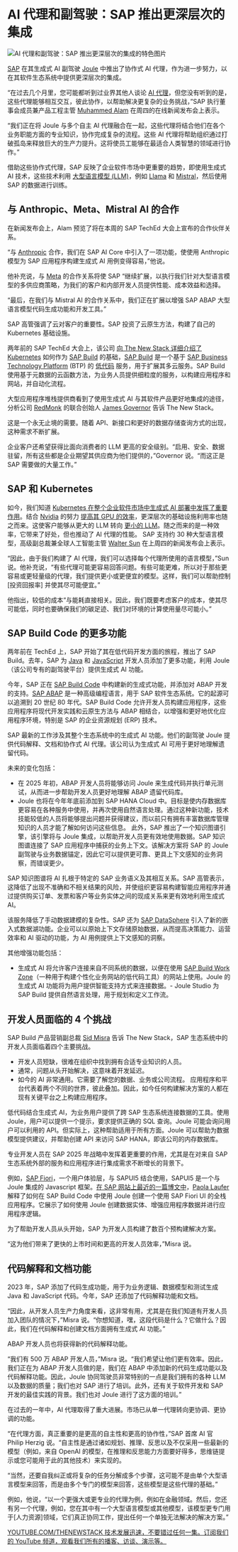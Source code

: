 # AI 代理和副驾驶：SAP 推出更深层次的集成

![AI 代理和副驾驶：SAP 推出更深层次的集成的特色图片](https://cdn.thenewstack.io/media/2024/10/47feb590-ai-agents-and-co-pilots-sap-introduces-deeper-integrations-2-1024x576.jpg)

[SAP](https://www.sap.com/index.html?utm_content=inline+mention) 在其生成式 AI 副驾驶 [Joule](https://www.sap.com/products/artificial-intelligence/ai-assistant.html) 中推出了协作式 AI 代理，作为进一步努力，以在其软件生态系统中提供更深层次的集成。

“在过去几个月里，您可能都听到过业界其他人谈论 [AI 代理](https://thenewstack.io/ai-agents-key-concepts-and-how-they-overcome-llm-limitations/)，但您没有听到的是，这些代理能够相互交互，彼此协作，以帮助解决更复杂的业务挑战，”SAP 执行董事会成员兼产品工程主管 [Muhammed Alam](https://www.linkedin.com/in/muhammad-s-alam/) 在周四的在线新闻发布会上表示。

“我们正在将 Joule 与多个自主 AI 代理融合在一起，这些代理将结合他们在各个业务职能方面的专业知识，协作完成复杂的流程。这些 AI 代理将帮助组织通过打破孤岛来释放巨大的生产力提升。这将使员工能够在最适合人类智慧的领域进行协作。”

借助这些协作式代理，SAP 反映了企业软件市场中更重要的趋势，即使用生成式 AI 技术，这些技术利用 [大型语言模型 (LLM)](https://thenewstack.io/llm/)，例如 [Llama](https://thenewstack.io/llama-stack-released-to-help-developers-build-agentic-apps/) 和 [Mistral](https://mistral.ai/)，然后使用 SAP 的数据进行训练。

## 与 Anthropic、Meta、Mistral AI 的合作

在新闻发布会上，Alam 预览了将在本周的 SAP TechEd 大会上宣布的合作伙伴关系。

“与 [Anthropic](https://www.anthropic.com/) 合作，我们在 SAP AI Core 中引入了一项功能，使使用 Anthropic 模型为 SAP 应用程序构建生成式 AI 用例变得容易，”他说。

他补充说，与 [Meta](https://about.meta.com/?utm_content=inline+mention) 的合作关系将使 SAP “继续扩展，以执行我们针对大型语言模型的多供应商策略，为我们的客户和内部开发人员提供性能、成本效益和选择。

“最后，在我们与 Mistral AI 的合作关系中，我们正在扩展以增强 SAP ABAP 大型语言模型代码生成功能和开发工具。”

SAP 高管强调了云对客户的重要性。SAP 投资了云原生方法，构建了自己的 Kubernetes 基础设施。

两年前的 SAP TechEd 大会上，该公司 [向 The New Stack 详细介绍了 Kubernetes](https://thenewstack.io/sap-builds-a-low-code-platform-on-k8s-and-cloud-functions/) 如何作为 [SAP Build](https://news.sap.com/2022/11/business-expertise-sap-build-sap-teched/) 的基础，[SAP Build](https://news.sap.com/2022/11/business-expertise-sap-build-sap-teched/) 是一个基于 [SAP Business Technology Platform](https://www.sap.com/products/technology-platform.html) (BTP) 的 [低代码](https://thenewstack.io/low-code-no-code/) 服务，用于扩展其多云服务。SAP Build 使用基于元数据的云函数方法，为业务人员提供细粒度的服务，以构建应用程序和网站，并自动化流程。

大型应用程序堆栈提供商看到了使用生成式 AI 与其软件产品更好地集成的途径，分析公司 [RedMonk](https://redmonk.com/) 的联合创始人 [James Governor](https://www.linkedin.com/in/jamesgovernor) 告诉 The New Stack。

这是一个永无止境的需要。随着 API、新接口和更好的数据存储查询方式的出现，这种需求不断扩展。

企业客户还希望获得比面向消费者的 LLM 更高的安全级别。“启用、安全、数据驻留，所有这些都是企业期望其供应商为他们提供的，”Governor 说。“而这正是 SAP 需要做的大量工作。”

## SAP 和 Kubernetes

如今，我们知道 [Kubernetes 在整个企业软件市场中生成式 AI 部署中发挥了重要作用](https://thenewstack.io/kubernetes-for-genai-why-it-makes-so-much-sense/)。结合 [Nvidia](https://www.nvidia.com/) 的努力 [提高其 GPU 的效率](https://thenewstack.io/nvidia-gpu-dominance-at-a-crossroads/)，更深层次的基础设施利用率也随之而来。这使客户能够从更大的 LLM 转向 [更小的 LLM](https://thenewstack.io/the-rise-of-small-language-models/)。随之而来的是一种效率，它带来了好处，但也推动了 AI 代理的性能。
SAP 支持约 30 种大型语言模型，高级副总裁兼全球人工智能主管 [Walter Sun](https://www.linkedin.com/in/sunwalter/) 在上周四的新闻发布会上表示。

“因此，由于我们构建了 AI 代理，我们可以选择每个代理所使用的语言模型，”Sun 说。他补充说，“有些代理可能更容易回答问题。有些可能更难，所以对于那些更容易或更轻量级的代理，我们提供更小或更便宜的模型。这样，我们可以帮助控制 [投资回报率] 并使其尽可能便宜。”

他指出，较低的成本“与能耗直接相关。因此，我们既要考虑客户的成本，使其尽可能低，同时也要确保我们的碳足迹、我们对环境的计算使用量尽可能小。”

## SAP Build Code 的更多功能
两年前在 TechEd 上，SAP 开始了其在低代码开发方面的旅程，推出了 SAP Build。去年，SAP 为 [Java](https://thenewstack.io/java/) 和 [JavaScript](https://thenewstack.io/javascript/) 开发人员添加了更多功能，利用 Joule（该公司专有的副驾驶平台）提供生成式 AI 功能。

今年，SAP 正在 [SAP Build Code](https://www.sap.com/products/technology-platform/developer-tools.html) 中构建新的生成式功能，并添加对 ABAP 开发的支持。[SAP ABAP](https://training.sap.com/content/abap-programming-training) 是一种高级编程语言，用于 SAP 软件生态系统。它的起源可以追溯到 20 世纪 80 年代。SAP Build Code 允许开发人员构建应用程序，这些应用程序将现代开发实践和云原生方法与 ABAP 相结合，以增强和更好地优化应用程序环境，特别是 SAP 的企业资源规划 (ERP) 技术。

SAP 最新的工作涉及其整个生态系统中的生成式 AI 功能。他们的副驾驶 Joule 提供代码解释、文档和协作式 AI 代理。该公司认为生成式 AI 可用于更好地理解遗留代码。

未来的变化包括：

- 在 2025 年初，ABAP 开发人员将能够访问 Joule 来生成代码并执行单元测试，从而进一步帮助开发人员更好地理解 ABAP 遗留代码库。
- Joule 也将在今年年底前添加到 SAP HANA Cloud 中。目标是使内存数据库更容易在各种服务中使用，并再次使用自然语言处理。通过这种新功能，技术技能较低的人员将能够提出问题并获得建议，而以前只有拥有丰富数据库管理知识的人员才能了解如何访问这些信息。
此外，SAP 推出了一个知识图谱引擎，该引擎将与 Joule 集成，以帮助开发人员更有效地使用数据。SAP 知识图谱连接了 SAP 应用程序中捕获的业务上下文。该解决方案将 SAP 的 Joule 副驾驶与业务数据锚定，因此它可以提供更可靠、更具上下文感知的业务洞察，而错误更少。

SAP 知识图谱将 AI 扎根于特定的 SAP 业务语义及其相互关系。SAP 高管表示，这降低了出现不准确和不相关结果的风险，并使组织更容易构建智能应用程序并通过提供购买订单、发票和客户等业务实体之间的现成关系来更有效地利用生成式 AI。

该服务降低了手动数据建模的复杂性。SAP 还为 [SAP DataSphere](https://www.sap.com/products/technology-platform/datasphere.html) 引入了新的嵌入式数据湖功能。企业可以以原始上下文存储原始数据，从而提高决策能力、运营效率和 AI 驱动的功能，为 AI 用例提供上下文感知的洞察。

其他增强功能包括：

- 生成式 AI 将允许客户连接来自不同系统的数据，以便在使用 [SAP Build Work Zone](https://www.sap.com/products/technology-platform/workzone.html)（一种用于构建个性化业务网站的低代码工具）的网站上使用。Joule 的生成式 AI 功能将为用户提供智能支持方式来连接数据。- Joule Studio 为 SAP Build 提供自然语言处理，用于规划和定义工作流。
## 开发人员面临的 4 个挑战
SAP Build 产品营销副总裁 [Sid Misra](https://www.linkedin.com/in/sid-misra-8690462/) 告诉 The New Stack，SAP 生态系统中的开发人员面临着四个主要挑战。

- 开发人员短缺，很难在组织中找到拥有合适专业知识的人员。
- 通常，问题从头开始解决，这意味着开发延迟。
- 如今的 AI 非常通用。它需要了解您的数据、业务或公司流程。
应用程序和平台代表着两个不同的世界，彼此叠加。因此，如今任何构建解决方案的人都在现有关键平台之上构建应用程序。

低代码结合生成式 AI，为业务用户提供了跨 SAP 生态系统连接数据的工具。使用 Joule，用户可以提供一个提示，要求提供正确的 SQL 查询。Joule 可能会询问用户可以利用的 API。但实际上，这种帮助适用于所有方面。Joule 可以帮助为数据模型提供建议，并帮助创建 API 来访问 SAP HANA，即该公司的内存数据库。

专业开发人员在 SAP 2025 年战略中发挥着更重要的作用，尤其是在对来自 SAP 生态系统外部的服务和应用程序进行集成需求不断增长的背景下。

例如，[SAP Fiori](https://www.sap.com/products/technology-platform/fiori.html)，一个用户体验层，与 SAPUI5 结合使用，SAPUI5 是一个与 Joule 集成的 Javascript 框架。[在 SAP 网站上最近的一篇博文中](https://developers.sap.com/tutorials/build-code-test-drive..html)，[Paola Laufer](https://www.linkedin.com/in/paolalaufer/) 解释了如何在 SAP Build Code 中使用 Joule 创建一个使用 SAP Fiori UI 的全栈应用程序。它展示了如何使用 Joule 创建数据实体、增强应用程序数据并进行应用程序逻辑。

为了帮助开发人员从头开始，SAP 为开发人员构建了数百个预构建解决方案。

“这为他们带来了更快的上市时间和更高的开发人员效率，”Misra 说。

## 代码解释和文档功能
2023 年，SAP 添加了代码生成功能，用于为业务逻辑、数据模型和测试生成 Java 和 JavaScript 代码。今年，SAP 还添加了代码解释功能和文档。

“因此，从开发人员生产力角度来看，这非常有用，尤其是在我们知道有开发人员加入团队的情况下，”Misra 说。“你想知道，嘿，这段代码是什么？它做什么？因此，我们在代码解释和创建文档方面拥有生成式 AI 功能。”

ABAP 开发人员也将获得新的代码解释功能。

“我们有 500 万 ABAP 开发人员，”Misra 说。“我们希望让他们更有效率。因此，我们正在为 ABAP 开发人员做的是，我们在 ABAP 中添加新的代码生成功能以及代码解释功能。因此，Joule 协同驾驶员非常特别的一点是我们拥有的各种 LLM 以及数据的质量；我们也对 SAP 进行了培训。此外，还有关于软件开发和 SAP 开发的最佳实践的背景。我们也对 Joule 进行了这方面的培训。”

在过去的一年中，AI 代理取得了重大进展。市场已从单一代理转向更协调、更协调的功能。

“在代理方面，真正重要的是更高的自主性和更高的协作性，”SAP 首席 AI 官 Philip Herzig 说。“自主性是通过诸如规划、推理、反思以及不仅采用一些最新的模型（例如，来自 OpenAI 的模型，在推理和反思能力方面要好得多，思维链提示或您可能用于此的其他技术）来实现的。

“当然，还要自我纠正或将复杂的任务分解成多个步骤，这可能不是由单个大型语言模型来回答，而是由多个专门的模型来回答，这些模型是这些代理的基础。”

例如，他说，“以一个更强大或更专业的代理为例，例如在金融领域。然后，您还有另一个代理，例如，您在其中有一个大型语言模型或其他模型，该模型更专门用于[人力资源]领域，它们真正协同工作，提出任何一个单独无法解决的解决方案。”

[
YOUTUBE.COM/THENEWSTACK
技术发展迅速，不要错过任何一集。订阅我们的 YouTube
频道，观看我们所有的播客、访谈、演示等。
](https://youtube.com/thenewstack?sub_confirmation=1)
